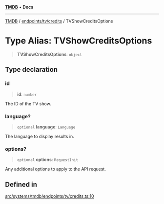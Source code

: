 [**TMDB**](../../../../README.md) • **Docs**

***

[TMDB](../../../../README.md) / [endpoints/tv/credits](../README.md) / TVShowCreditsOptions

# Type Alias: TVShowCreditsOptions

> **TVShowCreditsOptions**: `object`

## Type declaration

### id

> **id**: `number`

The ID of the TV show.

### language?

> `optional` **language**: `Language`

The language to display results in.

### options?

> `optional` **options**: `RequestInit`

Any additional options to apply to the API request.

## Defined in

[src/systems/tmdb/endpoints/tv/credits.ts:10](https://github.com/Norviah/media-hub/blob/18a8c2edf600e1d27fc5173db1855dfb068c9a34/src/systems/tmdb/endpoints/tv/credits.ts#L10)
